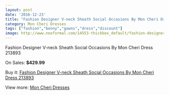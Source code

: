 ```yaml
---
layout: post
date: '2016-12-23'
title: "Fashion Designer V-neck Sheath Social Occasions By Mon Cheri Dress 213893"
category: Mon Cheri Dresses
tags: ["fashion","bonny","gowns","dress","discount"]
image: http://www.neoformal.com/14553-thickbox_default/fashion-designer-v-neck-sheath-social-occasions-by-mon-cheri-dress-213893.jpg
---
```

Fashion Designer V-neck Sheath Social Occasions By Mon Cheri Dress 213893

On Sales: **$429.99**
<a href="https://www.neoformal.com/en/mon-cheri-dresses/4970-fashion-designer-v-neck-sheath-social-occasions-by-mon-cheri-dress-213893.html"><amp-img layout="responsive" width="600" height="600" src="//www.neoformal.com/14553-thickbox_default/fashion-designer-v-neck-sheath-social-occasions-by-mon-cheri-dress-213893.jpg" alt="Fashion Designer V-neck Sheath Social Occasions By Mon Cheri Dress 213893 0" /></a>
<a href="https://www.neoformal.com/en/mon-cheri-dresses/4970-fashion-designer-v-neck-sheath-social-occasions-by-mon-cheri-dress-213893.html"><amp-img layout="responsive" width="600" height="600" src="//www.neoformal.com/14554-thickbox_default/fashion-designer-v-neck-sheath-social-occasions-by-mon-cheri-dress-213893.jpg" alt="Fashion Designer V-neck Sheath Social Occasions By Mon Cheri Dress 213893 1" /></a>

Buy it: [Fashion Designer V-neck Sheath Social Occasions By Mon Cheri Dress 213893](https://www.neoformal.com/en/mon-cheri-dresses/4970-fashion-designer-v-neck-sheath-social-occasions-by-mon-cheri-dress-213893.html "Fashion Designer V-neck Sheath Social Occasions By Mon Cheri Dress 213893")

View more: [Mon Cheri Dresses](https://www.neoformal.com/en/59-mon-cheri-dresses "Mon Cheri Dresses")